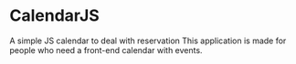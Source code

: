 # CalendarJS
A simple JS calendar to deal with reservation
This application is made for people who need a front-end calendar with events.
